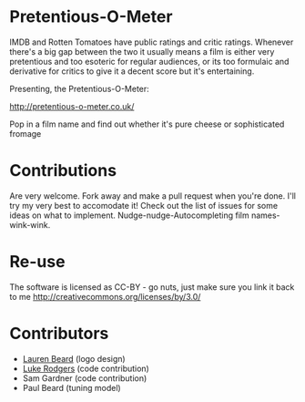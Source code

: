 # Pretentious-O-Meter

IMDB and Rotten Tomatoes have public ratings and critic ratings.
Whenever there's a big gap between the two it usually means a film is either very pretentious and too esoteric for regular audiences, or its too formulaic and derivative for critics to give it a decent score but it's entertaining.

Presenting, the Pretentious-O-Meter:

http://pretentious-o-meter.co.uk/

Pop in a film name and find out whether it's pure cheese or sophisticated fromage

# Contributions

Are very welcome. Fork away and make a pull request when you're done. I'll try my very best to accomodate it!
Check out the list of issues for some ideas on what to implement.
Nudge-nudge-Autocompleting film names-wink-wink.

# Re-use

The software is licensed as CC-BY - go nuts, just make sure you link it back to me
http://creativecommons.org/licenses/by/3.0/

# Contributors

* [Lauren Beard](http://laurenbeard.co.uk) (logo design) 
* [Luke Rodgers](http://creativecommons.org/licenses/by/3.0/) (code contribution)
* Sam Gardner (code contribution)
* Paul Beard (tuning model)
